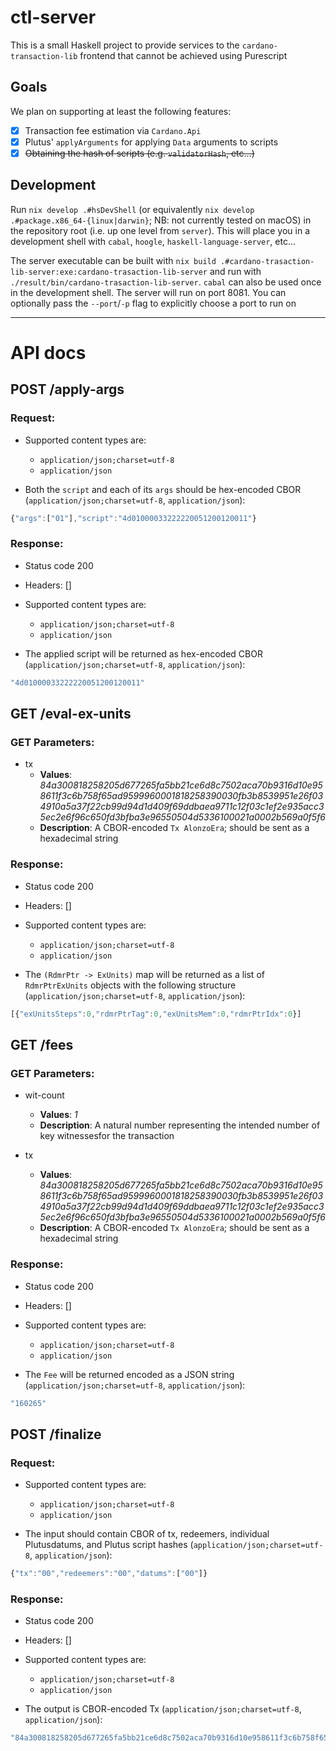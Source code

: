 # ctl-server

This is a small Haskell project to provide services to the `cardano-transaction-lib` frontend that cannot be achieved using Purescript

## Goals

We plan on supporting at least the following features:

- [x] Transaction fee estimation via `Cardano.Api`
- [x] Plutus' `applyArguments` for applying `Data` arguments to scripts
- [x] ~~Obtaining the hash of scripts (e.g. `validatorHash`, etc...)~~

## Development

Run `nix develop .#hsDevShell` (or equivalently `nix develop .#package.x86_64-{linux|darwin}`; NB: not currently tested on macOS) in the repository root (i.e. up one level from `server`). This will place you in a development shell with `cabal`, `hoogle`, `haskell-language-server`, etc...

The server executable can be built with `nix build .#cardano-trasaction-lib-server:exe:cardano-trasaction-lib-server` and run with `./result/bin/cardano-trasaction-lib-server`. `cabal` can also be used once in the development shell. The server will run on port 8081. You can optionally pass the `--port`/`-p` flag to explicitly choose a port to run on

---

# API docs

## POST /apply-args

### Request:

- Supported content types are:

    - `application/json;charset=utf-8`
    - `application/json`

- Both the `script` and each of its `args` should be hex-encoded CBOR (`application/json;charset=utf-8`, `application/json`):

```javascript
{"args":["01"],"script":"4d01000033222220051200120011"}
```

### Response:

- Status code 200
- Headers: []

- Supported content types are:

    - `application/json;charset=utf-8`
    - `application/json`

- The applied script will be returned as hex-encoded CBOR (`application/json;charset=utf-8`, `application/json`):

```javascript
"4d01000033222220051200120011"
```

## GET /eval-ex-units

### GET Parameters:

- tx
    - **Values**: *84a300818258205d677265fa5bb21ce6d8c7502aca70b9316d10e958611f3c6b758f65ad9599960001818258390030fb3b8539951e26f034910a5a37f22cb99d94d1d409f69ddbaea9711c12f03c1ef2e935acc35ec2e6f96c650fd3bfba3e96550504d5336100021a0002b569a0f5f6*
    - **Description**: A CBOR-encoded `Tx AlonzoEra`; should be sent as a hexadecimal string


### Response:

- Status code 200
- Headers: []

- Supported content types are:

    - `application/json;charset=utf-8`
    - `application/json`

- The `(RdmrPtr -> ExUnits)` map will be returned as a list of `RdmrPtrExUnits` objects with the following structure (`application/json;charset=utf-8`, `application/json`):

```javascript
[{"exUnitsSteps":0,"rdmrPtrTag":0,"exUnitsMem":0,"rdmrPtrIdx":0}]
```

## GET /fees

### GET Parameters:

- wit-count
    - **Values**: *1*
    - **Description**: A natural number representing the intended number of key witnessesfor the transaction

- tx
    - **Values**: *84a300818258205d677265fa5bb21ce6d8c7502aca70b9316d10e958611f3c6b758f65ad9599960001818258390030fb3b8539951e26f034910a5a37f22cb99d94d1d409f69ddbaea9711c12f03c1ef2e935acc35ec2e6f96c650fd3bfba3e96550504d5336100021a0002b569a0f5f6*
    - **Description**: A CBOR-encoded `Tx AlonzoEra`; should be sent as a hexadecimal string


### Response:

- Status code 200
- Headers: []

- Supported content types are:

    - `application/json;charset=utf-8`
    - `application/json`

- The `Fee` will be returned encoded as a JSON string (`application/json;charset=utf-8`, `application/json`):

```javascript
"160265"
```

## POST /finalize

### Request:

- Supported content types are:

    - `application/json;charset=utf-8`
    - `application/json`

- The input should contain CBOR of tx, redeemers, individual Plutusdatums, and Plutus script hashes (`application/json;charset=utf-8`, `application/json`):

```javascript
{"tx":"00","redeemers":"00","datums":["00"]}
```

### Response:

- Status code 200
- Headers: []

- Supported content types are:

    - `application/json;charset=utf-8`
    - `application/json`

- The output is CBOR-encoded Tx (`application/json;charset=utf-8`, `application/json`):

```javascript
"84a300818258205d677265fa5bb21ce6d8c7502aca70b9316d10e958611f3c6b758f65ad9599960001818258390030fb3b8539951e26f034910a5a37f22cb99d94d1d409f69ddbaea9711c12f03c1ef2e935acc35ec2e6f96c650fd3bfba3e96550504d5336100021a0002b569a0f5f6"
```
